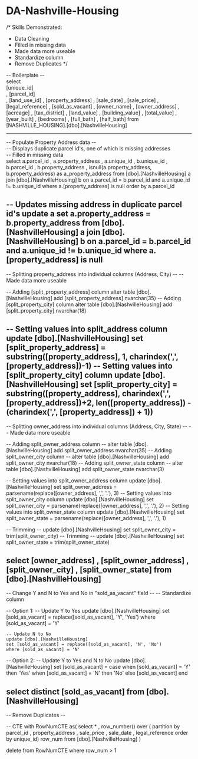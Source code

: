 # DA-Nashville-Housing

/*
Skills Demonstrated:
- Data Cleaning
- Filled in missing data
- Made data more useable
- Standardize column
- Remove Duplicates
*/

-- Boilerplate -- <br>
select <br>
	  [unique_id] <br>
    , [parcel_id] <br>
    , [land_use_id]
    , [property_address]
    , [sale_date]
    , [sale_price]
    , [legal_reference]
    , [sold_as_vacant]
    , [owner_name]
    , [owner_address]
    , [acreage]
    , [tax_district]
    , [land_value]
    , [building_value]
    , [total_value]
    , [year_built]
    , [bedrooms]
    , [full_bath]
    , [half_bath]
from
	  [NASHVILLE_HOUSING].[dbo].[NashvilleHousing]

---
-- Populate Property Address data -- <br>
-- Displays duplicate parcel id's, one of which is missing addresses <br>
-- Filled in missing data <br>
select
	  a.parcel_id
	, a.property_address
	, a.unique_id
	, b.unique_id
	, b.parcel_id
	, b.property_address
	, isnull(a.property_address, b.property_address) as a_property_address
from [dbo].[NashvilleHousing] a
join [dbo].[NashvilleHousing] b
on a.parcel_id = b.parcel_id and a.unique_id != b.unique_id
where a.[property_address] is null
order by a.parcel_id

-- Updates missing address in duplicate parcel id's
update a
set a.property_address = b.property_address
	from [dbo].[NashvilleHousing] a
	join [dbo].[NashvilleHousing] b
	on a.parcel_id = b.parcel_id and a.unique_id != b.unique_id
	where a.[property_address] is null
---------------------------------------------------------------------------------------------
-- Splitting property_address into individual columns (Address, City) --
-- Made data more useable

-- Adding [split_property_address] column
alter table [dbo].[NashvilleHousing]
add [split_property_address] nvarchar(35)
-- Adding [split_property_city] column
alter table [dbo].[NashvilleHousing]
add [split_property_city] nvarchar(18)

-- Setting values into split_address column
update [dbo].[NashvilleHousing]
set [split_property_address] = substring([property_address], 1, charindex(',', [property_address])-1)
-- Setting values into [split_property_city] column
update [dbo].[NashvilleHousing]
set [split_property_city] = substring([property_address],
					charindex(',', [property_address])+2,
					len([property_address]) - (charindex(',', [property_address]) + 1))
---------------------------------------------------------------------------------------------
-- Splitting owner_address into individual columns (Address, City, State) --
-- Made data more useable

-- Adding split_owner_address column --
alter table [dbo].[NashvilleHousing]
add split_owner_address nvarchar(35)
-- Adding split_owner_city column --
alter table [dbo].[NashvilleHousing]
add split_owner_city nvarchar(18)
-- Adding split_owner_state column --
alter table [dbo].[NashvilleHousing]
add split_owner_state nvarchar(3)

-- Setting values into split_owner_address column
update [dbo].[NashvilleHousing]
set split_owner_address = parsename(replace([owner_address], ',', '.'), 3)
-- Setting values into split_owner_city column
update [dbo].[NashvilleHousing]
set split_owner_city = parsename(replace([owner_address], ',', '.'), 2)
-- Setting values into split_owner_state column
update [dbo].[NashvilleHousing]
set split_owner_state = parsename(replace([owner_address], ',', '.'), 1)

-- Trimming --
update [dbo].[NashvilleHousing]
set split_owner_city = trim(split_owner_city)
-- Trimming --
update [dbo].[NashvilleHousing]
set split_owner_state = trim(split_owner_state)

select
	  [owner_address]
	, [split_owner_address]
	, [split_owner_city]
	, [split_owner_state]
from [dbo].[NashvilleHousing]
---------------------------------------------------------------------------------------------
-- Change Y and N to Yes and No in "sold_as_vacant" field --
-- Standardize column

-- Option 1:
	-- Update Y to Yes
	update [dbo].[NashvilleHousing]
	set [sold_as_vacant] = replace([sold_as_vacant], 'Y', 'Yes')
	where [sold_as_vacant] = 'Y'

	-- Update N to No
	update [dbo].[NashvilleHousing]
	set [sold_as_vacant] = replace([sold_as_vacant], 'N', 'No')
	where [sold_as_vacant] = 'N'


-- Option 2:
	-- Update Y to Yes and N to No
	update [dbo].[NashvilleHousing]
	set [sold_as_vacant] = case
							when [sold_as_vacant] = 'Y' then 'Yes'
							when [sold_as_vacant] = 'N' then 'No'
							else [sold_as_vacant]
						   end
		  

select distinct
	  [sold_as_vacant]
from [dbo].[NashvilleHousing]
---------------------------------------------------------------------------------------------
-- Remove Duplicates --

-- CTE
with RowNumCTE as(
	select
		  *
		, row_number() over (
			partition by
				  parcel_id
				, property_address
				, sale_price
				, sale_date
				, legal_reference
			order by
				  unique_id) row_num
	from [dbo].[NashvilleHousing]
)

delete from RowNumCTE
where row_num > 1
